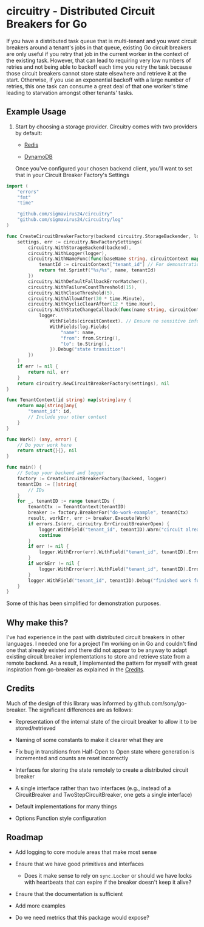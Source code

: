 # circuitry - Distributed Circuit Breakers for Go

If you have a distributed task queue that is multi-tenant and you want circuit
breakers around a tenant's jobs in that queue, existing Go circuit breakers
are only useful if you retry that job in the current worker in the context of
the existing task. However, that can lead to requiring very low numbers of
retries and not being able to backoff each time you retry the task because
those circuit breakers cannot store state elsewhere and retrieve it at the
start. Otherwise, if you use an exponential backoff with a large number of
retries, this one task can consume a great deal of that one worker's time
leading to starvation amongst other tenants' tasks.

## Example Usage

1. Start by choosing a storage provider. Circuitry comes with two providers by
   default:

   * [Redis](./backends/redis/README.md)

   * [DynamoDB](./backends/dynamodb/README.md)

   Once you've configured your chosen backend client, you'll want to set that
   in your Circuit Breaker Factory's Settings

```go
import (
    "errors"
    "fmt"
    "time"

    "github.com/sigmavirus24/circuitry"
    "github.com/sigmavirus24/circuitry/log"
)

func CreateCircuitBreakerFactory(backend circuitry.StorageBackender, logger log.Logger) (*circuitry.CircuitBreakerFactory, error) {
    settings, err := circuitry.NewFactorySettings(
        circuitry.WithStorageBackend(backend),
        circuitry.WithLogger(logger),
        circuitry.WithNameFunc(func(baseName string, circuitContext map[string]any) string {
            tenantId := circuitContext["tenant_id"] // For demonstration purposes, I strongly suggest this be a stable id
            return fmt.Sprintf("%s/%s", name, tenantId)
        })
        circuitry.WithDefaultFallbackErrorMatcher(),
        circuitry.WithFailureCountThreshold(15),
        circuitry.WithCloseThreshold(5),
        circuitry.WithAllowAfter(30 * time.Minute),
        circuitry.WithCyclicClearAfter(12 * time.Hour),
        circuitry.WithStateChangeCallback(func(name string, circuitContext map[string]any, from, to circuitry.CircuitState) {
            logger.
                WithFields(circuitContext). // Ensure no sensitive information is logged here
                WithFields(log.Fields{
                    "name": name,
                    "from": from.String(),
                    "to": to.String(),
                }).Debug("state transition")
        })
    )
    if err != nil {
        return nil, err
    }
    return circuitry.NewCircuitBreakerFactory(settings), nil
}

func TenantContext(id string) map[string]any {
    return map[string]any{
        "tenant_id": id,
        // Include your other context
    }
}

func Work() (any, error) {
    // Do your work here
    return struct{}{}, nil
}

func main() {
    // Setup your backend and logger
    factory := CreateCircuitBreakerFactory(backend, logger)
    tenantIDs := []string{
        // IDs
    }
    for _, tenantID := range tenantIDs {
        tenantCtx := TenantContext(tenantID)
        breaker := factory.BreakerFor("do-work-example", tenantCtx)
        result, workErr, err := breaker.Execute(Work)
        if errors.Is(err, circuitry.ErrCircuitBreakerOpen) {
            logger.WithField("tenant_id", tenantID).Warn("circuit already open")
            continue
        }
        if err != nil {
            logger.WithError(err).WithField("tenant_id", tenantID).Error("circuit breaker could not start work")
        }
        if workErr != nil {
            logger.WithError(err).WithField("tenant_id", tenantID).Error("work function failed")
        }
        logger.WithField("tenant_id", tenantID).Debug("finished work function successfully")
    }
}
```

Some of this has been simplified for demonstration purposes.


## Why make this?

I've had experience in the past with distributed circuit breakers in other
languages. I needed one for a project I'm working on in Go and couldn't find
one that already existed and there did not appear to be anyway to adapt
existing circuit breaker implementations to store and retrieve state from a
remote backend. As a result, I implemented the pattern for myself with great
inspiration from go-breaker as explained in the [Credits](#credits).

## Credits

Much of the design of this library was informed by github.com/sony/go-breaker.
The significant differences are as follows:

* Representation of the internal state of the circuit breaker to allow it to
  be stored/retrieved

* Naming of some constants to make it clearer what they are

* Fix bug in transitions from Half-Open to Open state where generation is
  incremented and counts are reset incorrectly

* Interfaces for storing the state remotely to create a distributed circuit
  breaker

* A single interface rather than two interfaces (e.g., instead of a
  CircuitBreaker and TwoStepCircuitBreaker, one gets a single interface)

* Default implementations for many things

* Options Function style configuration


## Roadmap

* Add logging to core module areas that make most sense

* Ensure that we have good primitives and interfaces

  * Does it make sense to rely on `sync.Locker` or should we have locks with
    heartbeats that can expire if the breaker doesn't keep it alive?

* Ensure that the documentation is sufficient

* Add more examples

* Do we need metrics that this package would expose?
